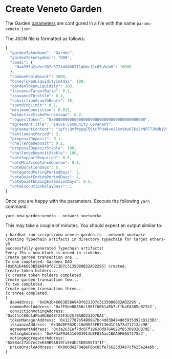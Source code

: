 # Create Veneto Garden

The Garden [parameters](../../../on-chain-governance/protocol-parameters/) are configured in a file with the name `params-veneto.json`.

The JSON file is formatted as follows:

```javascript
{
  "gardenTokenName": "Garden",
  "gardenTokenSymbol": "GDN",
  "seeds": {
    "0x4355a2cdec902c372f404007114bbcf2c65a3eb0": 10000
  },
  "commonPoolAmount": 3000,
  "honeyTokenLiquidityInXdai": 100,
  "gardenTokenLiquidity": 100,
  "issuanceTargetRatio": 0.3,
  "issuanceThrottle": 0.1,
  "convictionGrowthHours": 48,
  "spendingLimit": 0.1,
  "minimumConviction": 0.025,
  "minActiveStakePercentage": 0.2,
  "requestToken": "0x0000000000000000000000000000000000000000",
  "agreementTitle": "1Hive Community Covenant",
  "agreementContent": "ipfs:QmfWppqC55Xc7PU48vei2XvVAuH76z2rNFF7JMUhjVM5xV",
  "settlementPeriod": 3,
  "proposalDeposit": 0.1,
  "challengeDeposit": 0.1,
  "proposalDepositStable": 100,
  "challengeDepositStable": 100,
  "voteSupportRequired": 0.5,
  "voteMinAcceptanceQuorum": 0.1,
  "voteDurationDays": 5,
  "delegatedVotingPeriodDays": 2,
  "voteQuietEndingPeriodDays": 1,
  "voteQuietEndingExtensionDays": 0.5,
  "voteExecutionDelayDays": 1
}
```

Once you are happy with the parameters. Execute the following `yarn` command:

```text
yarn new:garden:veneto --network <network>
```

This may take a couple of minutes. You should expect an output similar to:

```text
❯ hardhat run scripts/new-veneto-garden.ts --network <netwok>
Creating Typechain artifacts in directory typechain for target ethers-v5
Successfully generated Typechain artifacts!
Every 15s a new block is mined in rinkeby.
Create garden transaction one...
Tx one completed: Gardens DAO (0xDA1b46663B5BA949f6213D7c3135080B32AD2295) created.
Create token holders...
Tx create token holders completed.
Create garden transaction two...
Tx two completed.
Create garden transaction three...
Tx three completed.
{
  daoAddress: '0xDA1b46663B5BA949f6213D7c3135080B32AD2295',
  commonPoolAddress: '0xfE5be80856c196ff6061aEb7cffbaFA305c027e2',
  convictionVotingAddress: '0xCf1cC60d1dFbd0b8A48f23F3b25fBA0D233D70A1',
  tokenManagerAddress: '0x127787b54B99a7bc4dd3D494dd3935392cD123B3',
  issuanceAddress: '0x30d8F982Dc18d9925FB7136d1C3A72d71712ac9B',
  agreementAddress: '0x3a263Eef7dc6Ff19610d976A022f85309328B7dE',
  votingAddress: '0xFF3aF9d841d003911b8F82AacCBAA9F60A7275a3',
  votingAggregatorAddress: '0x5B4c27ab7ec2eE69B9AB19fa5E4bC5D0355f3f1f',
  priceOracleAddress: '0x006d42F0eBeF8bc85fe75625d3487cf625e24abb',
}
```

